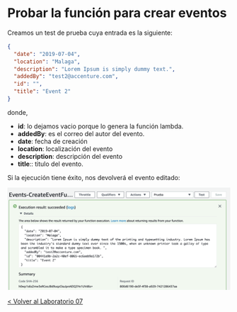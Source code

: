 # Probar la función para crear eventos

Creamos un test de prueba cuya entrada es la siguiente:

```json
{
  "date": "2019-07-04",
  "location": "Malaga",
  "description": "Lorem Ipsum is simply dummy text.",
  "addedBy": "test2@accenture.com",
  "id": "",
  "title": "Event 2"
}
```

donde,

* **id**: lo dejamos vacio porque lo genera la función lambda.
* **addedBy**: es el correo del autor del evento.
* **date**: fecha de creación
* **location**: localización del evento
* **description**: descripción del evento 
* **title**:: titulo del evento.

Si la ejecución tiene éxito, nos devolverá el evento editado:

<p align="center">
    <img src="resources/create_event_success.png">
</p>

[< Volver al Laboratorio 07 ](../../lab-07) 
